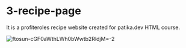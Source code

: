 # 3-recipe-page
It is a profiteroles recipe website created for patika.dev HTML course. 

![ftosun-cGF0aWthLWh0bWwtb2RldjM=-2](https://user-images.githubusercontent.com/51463702/140400061-31fd6eca-22b4-4c76-ac9b-a9d68670e76d.jpg)
